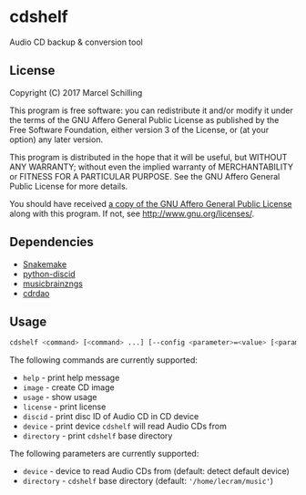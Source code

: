 # cdshelf

Audio CD backup & conversion tool


## License

Copyright (C) 2017
Marcel Schilling

This program is free software: you can redistribute it and/or modify
it under the terms of the GNU Affero General Public License as
published by the Free Software Foundation, either version 3 of the
License, or (at your option) any later version.

This program is distributed in the hope that it will be useful,
but WITHOUT ANY WARRANTY; without even the implied warranty of
MERCHANTABILITY or FITNESS FOR A PARTICULAR PURPOSE.
See the GNU Affero General Public License for more details.

You should have received [a copy of the GNU Affero General Public
License](LICENSE) along with this program.
If not, see <http://www.gnu.org/licenses/>.


## Dependencies

 * [Snakemake](https://snakemake.readthedocs.io)
 * [python-discid](https://python-discid.readthedocs.io)
 * [musicbrainzngs](https://python-musicbrainzngs.readthedocs.io)
 * [cdrdao](http://cdrdao.sourceforge.net)


## Usage

```sh
cdshelf <command> [<command> ...] [--config <parameter>=<value> [<parameter>=<value>]]
```

The following commands are currently supported:

 * `help` - print help message
 * `image` - create CD image
 * `usage` - show usage
 * `license` - print license
 * `discid` - print disc ID of Audio CD in CD device
 * `device` - print device `cdshelf` will read Audio CDs from
 * `directory` - print `cdshelf` base directory

The following parameters are currently supported:

 * `device` - device to read Audio CDs from (default: detect default device)
 * `directory` - `cdshelf` base directory (default: `'/home/lecram/music'`)
